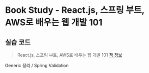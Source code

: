 # Book Study - React.js, 스프링 부트, AWS로 배우는 웹 개발 101
## 실습 코드

> React.js, 스프링 부트, AWS로 배우는 웹 개발 101
> [책 정보](http://www.yes24.com/Product/Goods/103768882)




Generic 정리 / Spring Validation
